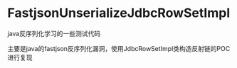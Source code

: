 # FastjsonUnserializeJdbcRowSetImpl

java反序列化学习的一些测试代码

主要是java的fastjson反序列化漏洞，使用JdbcRowSetImpl类构造反射链的POC进行复现
